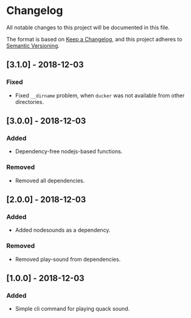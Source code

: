 # Changelog

All notable changes to this project will be documented in this file.

The format is based on [Keep a Changelog](https://keepachangelog.com/en/1.0.0/),
and this project adheres to [Semantic Versioning](https://semver.org/spec/v2.0.0.html).

## [3.1.0] - 2018-12-03

### Fixed

- Fixed `__dirname` problem, when `ducker` was not available from other directories.

## [3.0.0] - 2018-12-03

### Added

- Dependency-free nodejs-based functions.

### Removed

- Removed all dependencies.

## [2.0.0] - 2018-12-03

### Added

- Added nodesounds as a dependency.

### Removed

- Removed play-sound from dependencies.

## [1.0.0] - 2018-12-03

### Added

- Simple cli command for playing quack sound.
